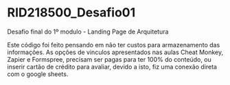# RID218500_Desafio01
Desafio final do 1º modulo - Landing Page de Arquitetura

Este código foi feito pensando em não ter custos para armazenamento das informações.
As opções de vinculos apresentados nas aulas Cheat Monkey, Zapier e Formspree, precisam ser pagas para ter 100% do conteúdo, ou inserir cartão de crédito para avaliar, devido a isto, fiz uma conexão direta com o google sheets.